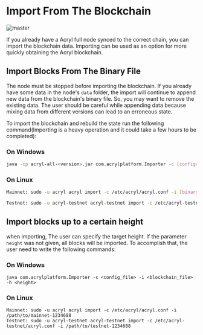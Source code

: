 # Import From The Blockchain
![master](https://img.shields.io/badge/node->%3D0.8.0-4bc51d.svg)

If you already have a Acryl full node synced to the correct chain, you can import the blockchain data. Importing can be used as an option for more quickly obtaining the Acryl blockchain.

## Import Blocks From The Binary File

The node must be stopped before importing the blockchain. If you already have some data in the node's `data` folder, the import will continue to append new data from the blockchain's binary file. So, you may want to remove the existing data. The user should be careful while appending data because mixing data from different versions can lead to an erroneous state.

To import the blockchain and rebuild the state run the following command(Importing is a heavy operation and it could take a few hours to be completed):

### On Windows

```bash
java -cp acryl-all-<version>.jar com.acrylplatform.Importer -c [configuration-file-name] -i [binary-file-name]
```

### On Linux

```bash
Mainnet: sudo -u acryl acryl import -c /etc/acryl/acryl.conf -i [binary-file-name]

Testnet: sudo -u acryl-testnet acryl-testnet import -c /etc/acryl-testnet/acryl.conf -i [binary-file-name]
```

## Import blocks up to a certain height

when importing, The user can specify the target height. If the parameter `height` was not given, all blocks will be imported. To accomplish that, the user need to write the following commands:

### On Windows

```
java com.acrylplatform.Importer -c <config_file> -i <blockchain_file> -h <height>
```

### On Linux

```
Mainnet: sudo -u acryl acryl import -c /etc/acryl/acryl.conf -i /path/to/mainnet-1234688
Testnet: sudo -u acryl-testnet acryl-testnet import -c /etc/acryl-testnet/acryl.conf -i /path/to/testnet-1234688
```



